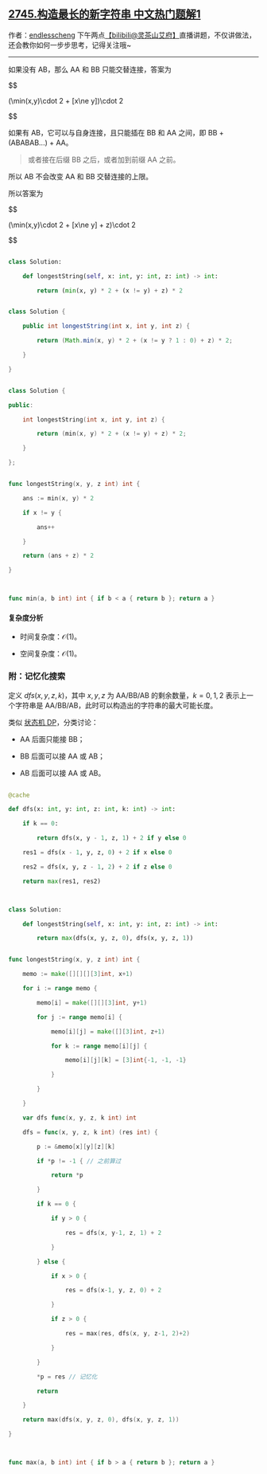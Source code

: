 ## [2745.构造最长的新字符串 中文热门题解1](https://leetcode.cn/problems/construct-the-longest-new-string/solutions/100000/liang-chong-fang-fa-o1-gong-shi-ji-yi-hu-7fdi)

作者：[endlesscheng](https://leetcode.cn/u/endlesscheng)
下午两点[【biIibiIi@灵茶山艾府】](https://space.bilibili.com/206214)直播讲题，不仅讲做法，还会教你如何一步步思考，记得关注哦~

---

如果没有 AB，那么 AA 和 BB 只能交替连接，答案为

$$
(\min(x,y)\cdot 2 + [x\ne y])\cdot 2
$$

如果有 AB，它可以与自身连接，且只能插在 BB 和 AA 之间，即 BB + (ABABAB...) + AA。

> 或者接在后缀 BB 之后，或者加到前缀 AA 之前。

所以 AB 不会改变 AA 和 BB 交替连接的上限。

所以答案为

$$
(\min(x,y)\cdot 2 + [x\ne y] + z)\cdot 2
$$

```py [sol-Python3]
class Solution:
    def longestString(self, x: int, y: int, z: int) -> int:
        return (min(x, y) * 2 + (x != y) + z) * 2
```

```java [sol-Java]
class Solution {
    public int longestString(int x, int y, int z) {
        return (Math.min(x, y) * 2 + (x != y ? 1 : 0) + z) * 2;
    }
}
```

```cpp [sol-C++]
class Solution {
public:
    int longestString(int x, int y, int z) {
        return (min(x, y) * 2 + (x != y) + z) * 2;
    }
};
```

```go [sol-Go]
func longestString(x, y, z int) int {
	ans := min(x, y) * 2
	if x != y {
		ans++
	}
	return (ans + z) * 2
}

func min(a, b int) int { if b < a { return b }; return a }
```

#### 复杂度分析

- 时间复杂度：$\mathcal{O}(1)$。
- 空间复杂度：$\mathcal{O}(1)$。

### 附：记忆化搜索

定义 $\textit{dfs}(x,y,z,k)$，其中 $x,y,z$ 为 AA/BB/AB 的剩余数量，$k=0,1,2$ 表示上一个字符串是 AA/BB/AB，此时可以构造出的字符串的最大可能长度。

类似 [状态机 DP](https://www.bilibili.com/video/BV1ho4y1W7QK/)，分类讨论：

- AA 后面只能接 BB；
- BB 后面可以接 AA 或 AB；
- AB 后面可以接 AA 或 AB。

```py [sol-Python3]
@cache
def dfs(x: int, y: int, z: int, k: int) -> int:
    if k == 0:
        return dfs(x, y - 1, z, 1) + 2 if y else 0
    res1 = dfs(x - 1, y, z, 0) + 2 if x else 0
    res2 = dfs(x, y, z - 1, 2) + 2 if z else 0
    return max(res1, res2)

class Solution:
    def longestString(self, x: int, y: int, z: int) -> int:
        return max(dfs(x, y, z, 0), dfs(x, y, z, 1))
```

```go [sol-Golang]
func longestString(x, y, z int) int {
	memo := make([][][][3]int, x+1)
	for i := range memo {
		memo[i] = make([][][3]int, y+1)
		for j := range memo[i] {
			memo[i][j] = make([][3]int, z+1)
			for k := range memo[i][j] {
				memo[i][j][k] = [3]int{-1, -1, -1}
			}
		}
	}
	var dfs func(x, y, z, k int) int
	dfs = func(x, y, z, k int) (res int) {
		p := &memo[x][y][z][k]
		if *p != -1 { // 之前算过
			return *p
		}
		if k == 0 {
			if y > 0 {
				res = dfs(x, y-1, z, 1) + 2
			}
		} else {
			if x > 0 {
				res = dfs(x-1, y, z, 0) + 2
			}
			if z > 0 {
				res = max(res, dfs(x, y, z-1, 2)+2)
			}
		}
		*p = res // 记忆化
		return
	}
	return max(dfs(x, y, z, 0), dfs(x, y, z, 1))
}

func max(a, b int) int { if b > a { return b }; return a }
```
